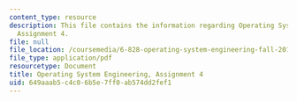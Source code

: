 ```yaml
---
content_type: resource
description: This file contains the information regarding Operating System Engineering,
  Assignment 4.
file: null
file_location: /coursemedia/6-828-operating-system-engineering-fall-2012/649aaab5c4c06b5e7ff0ab574dd2fef1_MIT6_828F12_assignment4.pdf
file_type: application/pdf
resourcetype: Document
title: Operating System Engineering, Assignment 4
uid: 649aaab5-c4c0-6b5e-7ff0-ab574dd2fef1
---
```


